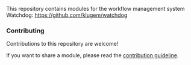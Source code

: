 This repository contains modules for the workflow management system Watchdog: https://github.com/klugem/watchdog

### Contributing

Contributions to this repository are welcome!

If you want to share a module, please read the [contribution guideline](CONTRIBUTING.md).
